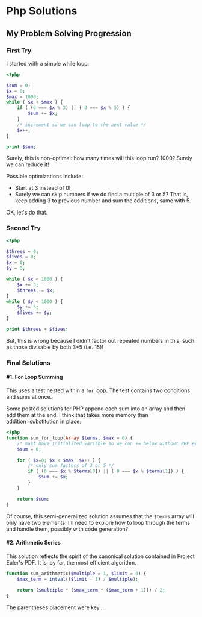 # Php Solutions

## My Problem Solving Progression

### First Try

I started with a simple while loop:

```php
<?php

$sum = 0;
$x = 0;
$max = 1000;
while ( $x < $max ) {
    if ( (0 === $x % 3) || ( 0 === $x % 5) ) {
        $sum += $x;
    }
    /* increment so we can loop to the next value */
    $x++;
}

print $sum;
```

Surely, this is non-optimal: how many times will this loop run? 1000? Surely we can reduce it!

Possible optimizations include:
* Start at 3 instead of 0!
* Surely we can skip numbers if we do find a multiple of 3 or 5? That is, keep adding 3 to previous number and sum the additions, same with 5.
    
OK, let's do that.

### Second Try

```php
<?php 

$threes = 0;
$fives = 0;
$x = 0;
$y = 0;

while ( $x < 1000 ) {
    $x += 3;
    $threes += $x;
}
while ( $y < 1000 ) {
    $y += 5;
    $fives += $y;
}

print $threes + $fives;
```

But, this is wrong because I didn't factor out repeated numbers in this, such as those divisable by both 3*5 (i.e. 15)!

### Final Solutions

#### #1. For Loop Summing

This uses a test nested within a `for` loop. The test contains two conditions and sums at once.
  
Some posted solutions for PHP append each sum into an array and then add them at the end. I think that takes more memory than addition+substitution in place.

```php
<?php
function sum_for_loop(Array $terms, $max = 0) {
    /* must have initialized variable so we can += below without PHP errors */
    $sum = 0;

    for ( $x=0; $x < $max; $x++ ) {
        /* only sum factors of 3 or 5 */
        if ( (0 === $x % $terms[0]) || ( 0 === $x % $terms[1]) ) {
            $sum += $x;
        }
    }

    return $sum;
}
```

Of course, this semi-generalized solution assumes that the `$terms` array will only have two elements. I'll need to explore how to loop through the terms and handle them, possibly with code generation?

#### #2. Arithmetic Series

This solution reflects the spirit of the canonical solution contained in Project Euler's PDF.
It is, by far, the most efficient algorithm.

```php
function sum_arithmetic($multiple = 1, $limit = 0) {
    $max_term = intval(($limit - 1) / $multiple);
    
    return ($multiple * ($max_term * ($max_term + 1))) / 2;
}
```

The parentheses placement were key...